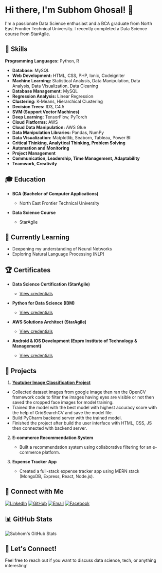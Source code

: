 # Hi there, I'm Subhom Ghosal! 👋

I'm a passionate Data Science enthusiast and a BCA graduate from North East Frontier Technical University. I recently completed a Data Science course from StarAgile.

## 🚀 Skills

**Programming Languages:** Python, R
- **Database:** MySQL
- **Web Development:** HTML, CSS, PHP, Ionic, Codeigniter
- **Machine Learning:** Statistical Analysis, Data Manipulation, Data Analysis, Data Visualization, Data Cleaning
- **Database Management:** MySQL
- **Regression Analysis:** Linear Regression
- **Clustering:** K-Means, Hierarchical Clustering
- **Decision Trees:** ID3, C4.5
- **SVM (Support Vector Machines)**
- **Deep Learning:** TensorFlow, PyTorch
- **Cloud Platforms:** AWS
- **Cloud Data Manipulation:** AWS Glue
- **Data Manipulation Libraries:** Pandas, NumPy
- **Data Visualization:** Matplotlib, Seaborn, Tableau, Power BI
- **Critical Thinking, Analytical Thinking, Problem Solving**
- **Automation and Monitoring**
- **Project Management**
- **Communication, Leadership, Time Management, Adaptability**
- **Teamwork, Creativity**

## 🎓 Education

- **BCA (Bachelor of Computer Applications)**
  - North East Frontier Technical University

- **Data Science Course**
  - StarAgile

## 🌱 Currently Learning

- Deepening my understanding of Neural Networks
- Exploring Natural Language Processing (NLP)


## 🏆 Certificates


- **Data Science Certification (StarAgile)**
  - [View credentials](#)

- **Python for Data Science (IBM)**
  - [View credentials](#)

- **AWS Solutions Architect (StarAgile)**
  - [View credentials](#)

- **Android & IOS Development (Expro Institute of Technology & Management)**
  - [View credentials](#)

## 💼 Projects

1. [**Youtuber Image Classification Project**](https://github.com/iamsubhom/Top-Indian-Youtuber-Image-Classification)
  -	Collected dataset images from google image then ran the OpenCV framework code to filter the images
    having eyes are visible or not then saved the cropped face images for model training.
  -	Trained the model with the best model with highest accuracy score with the help of GridSearchCV and save the model file.
  -	Build PyCharm backend server with the trained model.
  -	Finished the project after build the user interface with HTML, CSS, JS then connected with backend server. 


2. **E-commerce Recommendation System**
   - Built a recommendation system using collaborative filtering for an e-commerce platform.

3. **Expense Tracker App**
   - Created a full-stack expense tracker app using MERN stack (MongoDB, Express, React, Node.js).

## 🔗 Connect with Me

[![LinkedIn](https://img.shields.io/badge/LinkedIn-Subhom_Ghosal-blue?style=flat-square&logo=linkedin)](https://www.linkedin.com/in/iamsubhom/)
[![GitHub](https://img.shields.io/badge/GitHub-SubhomGhosal-black?style=flat-square&logo=github)](https://github.com/iamsubhom)
[![Email](https://img.shields.io/badge/Email-officialsubhom%40gmail.com-green?style=flat-square&logo=gmail)](mailto:officialsubhom@gmail.com)
[![Facebook](https://img.shields.io/badge/Facebook-iamsubhom-blue?style=flat-square&logo=facebook)](https://www.facebook.com/iamsubhom)

## 📊 GitHub Stats

![Subhom's GitHub Stats](https://github-readme-stats.vercel.app/api?username=iamsubhom&show_icons=true&count_private=true&hide=contribs)

## 📝 Let's Connect!

Feel free to reach out if you want to discuss data science, tech, or anything interesting!

